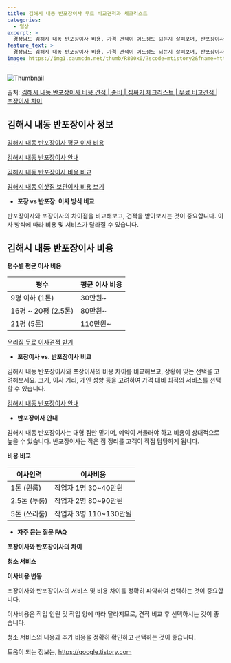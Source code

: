 ```yaml
---
title: 김해시 내동 반포장이사 무료 비교견적과 체크리스트
categories:
  - 일상
excerpt: >
  경상남도 김해시 내동 반포장이사 비용, 가격 견적이 어느정도 되는지 살펴보며, 반포장이사를 준비함에 있어 짐싸기 준비 체크리스트가 무엇인지 보겠습니다. 마지막으로 포장이사와 차이점을 통해 무료 비교견적으로 어떤 것이 더 합리적인 선택인지 공유 드립니다.김해시 내동 포장이사 견적 샘플 보기 👈 클릭김해시 내동 포장이사 가격 살펴보기 👈 클릭김해시 내동 반포장이사 평균 이사 비용평수김해시 내동 평균 이사 비용원룸 이사9평 이하 (1톤)30만원~투룸/쓰리룸 이사16평 ~ 20평 (2.5톤)80만원~쓰리룸 이사21평 (5톤) ~110만원~우리집 무료 이사견적 받기 👈 클릭포장 vs 반포장: 이사 방식 비교포장이사는 1톤 50만원, 2.5톤 100만원, 5톤 130만원 정도로 이사 전반을 담당하며, 반포장이..
feature_text: >
  경상남도 김해시 내동 반포장이사 비용, 가격 견적이 어느정도 되는지 살펴보며, 반포장이사를 준비함에 있어 짐싸기 준비 체크리스트가 무엇인지 보겠습니다. 마지막으로 포장이사와 차이점을 통해 무료 비교견적으로 어떤 것이 더 합리적인 선택인지 공유 드립니다.김해시 내동 포장이사 견적 샘플 보기 👈 클릭김해시 내동 포장이사 가격 살펴보기 👈 클릭김해시 내동 반포장이사 평균 이사 비용평수김해시 내동 평균 이사 비용원룸 이사9평 이하 (1톤)30만원~투룸/쓰리룸 이사16평 ~ 20평 (2.5톤)80만원~쓰리룸 이사21평 (5톤) ~110만원~우리집 무료 이사견적 받기 👈 클릭포장 vs 반포장: 이사 방식 비교포장이사는 1톤 50만원, 2.5톤 100만원, 5톤 130만원 정도로 이사 전반을 담당하며, 반포장이..
image: https://img1.daumcdn.net/thumb/R800x0/?scode=mtistory2&fname=https%3A%2F%2Fblog.kakaocdn.net%2Fdn%2Fc7qFbb%2FbtsHbr3ougN%2Fy23bDfnFk4Evb6Rw6kUnQ1%2Fimg.webp
---
```


![Thumbnail](https://img1.daumcdn.net/thumb/R800x0/?scode=mtistory2&fname=https%3A%2F%2Fblog.kakaocdn.net%2Fdn%2Fc7qFbb%2FbtsHbr3ougN%2Fy23bDfnFk4Evb6Rw6kUnQ1%2Fimg.webp)

<p>출처: <a href="https://qoogle.tistory.com/9308" rel="dofollow">김해시 내동 반포장이사 비용 견적 | 준비 | 짐싸기 체크리스트 | 무료 비교견적 | 포장이사 차이</a> </p>

## 김해시 내동 반포장이사 정보



[김해시 내동 반포장이사 평균 이사 비용](https://www.moving.or.kr/main/main.do)

[김해시 내동 반포장이사 안내](https://www.moving.or.kr/main/main.do)

[김해시 내동 반포장이사 비용 비교](https://www.moving.or.kr/main/main.do)

[김해시 내동 이삿짐 보관이사 비용 보기](https://www.moving.or.kr/main/main.do)

  * **포장 vs 반포장: 이사 방식 비교**

반포장이사와 포장이사의 차이점을 비교해보고, 견적을 받아보시는 것이 중요합니다. 이사 방식에 따라 비용 및 서비스가 달라질 수 있습니다.

## 김해시 내동 반포장이사 비용

**평수별 평균 이사 비용**

**평수** | **평균 이사 비용**  
---|---  
9평 이하 (1톤) | 30만원~  
16평 ~ 20평 (2.5톤) | 80만원~  
21평 (5톤) | 110만원~  
  
[우리집 무료 이사견적 받기](https://www.moving.or.kr/main/main.do)

  * **포장이사 vs. 반포장이사 비교**

김해시 내동 반포장이사와 포장이사의 비용 차이를 비교해보고, 상황에 맞는 선택을 고려해보세요. 크기, 이사 거리, 개인 성향 등을 고려하여
가격 대비 최적의 서비스를 선택할 수 있습니다.

[김해시 내동 반포장이사 안내](https://www.moving.or.kr/main/main.do)

  * **반포장이사 안내**

김해시 내동 반포장이사는 대형 짐만 맡기며, 예약이 서둘러야 하고 비용이 상대적으로 높을 수 있습니다. 반포장이사는 작은 짐 정리를 고객이
직접 담당하게 됩니다.

**비용 비교**

**이사인력** | **이사비용**  
---|---  
1톤 (원룸) | 작업자 1명 30~40만원  
2.5톤 (투룸) | 작업자 2명 80~90만원  
5톤 (쓰리룸) | 작업자 3명 110~130만원  
  
  * **자주 묻는 질문 FAQ**

**포장이사와 반포장이사의 차이**

**청소 서비스**

**이사비용 변동**

포장이사와 반포장이사의 서비스 및 비용 차이를 정확히 파악하여 선택하는 것이 중요합니다.

이사비용은 작업 인원 및 작업 양에 따라 달라지므로, 견적 비교 후 선택하시는 것이 좋습니다.

청소 서비스의 내용과 추가 비용을 정확히 확인하고 선택하는 것이 좋습니다.

 

도움이 되는 정보는, <a href="https://qoogle.tistory.com" rel="dofollow">https://qoogle.tistory.com</a>


